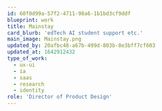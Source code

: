 ```yaml
---
id: 60f0d99a-57f2-4711-98a6-1b1bd3cf9ddf
blueprint: work
title: Mainstay
card_blurb: 'edTech AI student support etc.'
main_image: Mainstay.png
updated_by: 20afbc48-a67b-499d-803b-8e3bff7cf603
updated_at: 1642912432
type_of_work:
  - ux-ui
  - ia
  - saas
  - research
  - identity
role: 'Director of Product Design'
---
```

